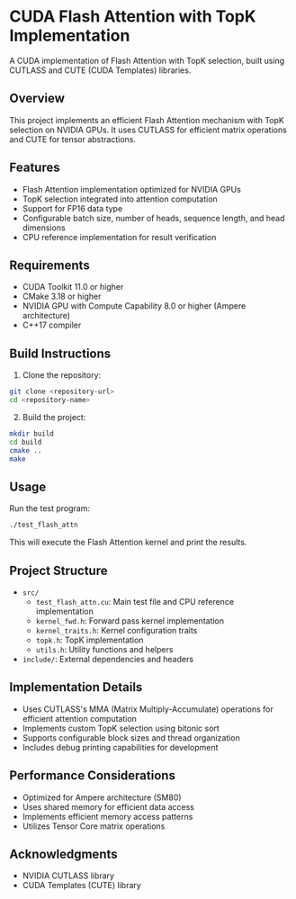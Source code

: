 # CUDA Flash Attention with TopK Implementation

A CUDA implementation of Flash Attention with TopK selection, built using CUTLASS and CUTE (CUDA Templates) libraries.

## Overview

This project implements an efficient Flash Attention mechanism with TopK selection on NVIDIA GPUs. It uses CUTLASS for efficient matrix operations and CUTE for tensor abstractions.

## Features

- Flash Attention implementation optimized for NVIDIA GPUs
- TopK selection integrated into attention computation
- Support for FP16 data type
- Configurable batch size, number of heads, sequence length, and head dimensions
- CPU reference implementation for result verification

## Requirements

- CUDA Toolkit 11.0 or higher
- CMake 3.18 or higher
- NVIDIA GPU with Compute Capability 8.0 or higher (Ampere architecture)
- C++17 compiler

## Build Instructions

1. Clone the repository:
```bash
git clone <repository-url>
cd <repository-name>
```

2. Build the project:
```bash
mkdir build
cd build
cmake ..
make
```

## Usage

Run the test program:
```bash
./test_flash_attn
```

This will execute the Flash Attention kernel and print the results.

## Project Structure

- `src/`
  - `test_flash_attn.cu`: Main test file and CPU reference implementation
  - `kernel_fwd.h`: Forward pass kernel implementation
  - `kernel_traits.h`: Kernel configuration traits
  - `topk.h`: TopK implementation
  - `utils.h`: Utility functions and helpers
- `include/`: External dependencies and headers

## Implementation Details

- Uses CUTLASS's MMA (Matrix Multiply-Accumulate) operations for efficient attention computation
- Implements custom TopK selection using bitonic sort
- Supports configurable block sizes and thread organization
- Includes debug printing capabilities for development

## Performance Considerations

- Optimized for Ampere architecture (SM80)
- Uses shared memory for efficient data access
- Implements efficient memory access patterns
- Utilizes Tensor Core matrix operations

## Acknowledgments

- NVIDIA CUTLASS library
- CUDA Templates (CUTE) library